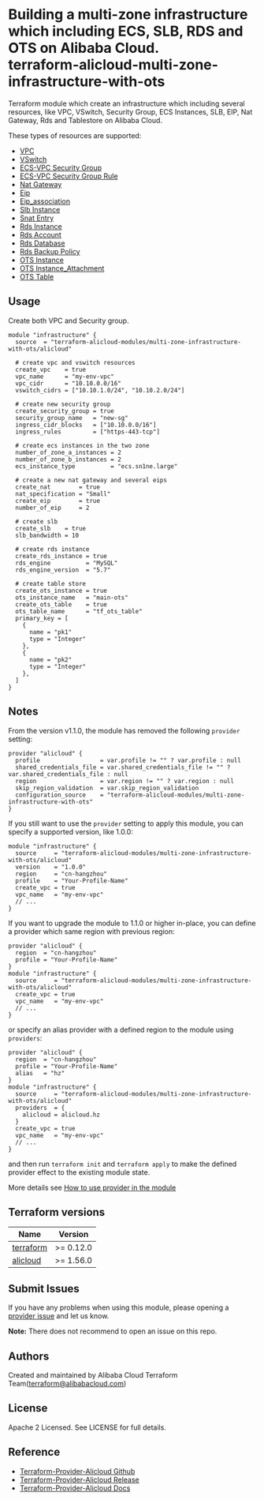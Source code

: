 Building a multi-zone infrastructure which including ECS, SLB, RDS and OTS on Alibaba Cloud.    
terraform-alicloud-multi-zone-infrastructure-with-ots
=================

Terraform module which create an infrastructure which including several resources, like VPC, VSwitch, Security Group, ECS Instances, SLB, EIP, Nat Gateway, Rds and Tablestore on Alibaba Cloud.

These types of resources are supported:

* [VPC](https://www.terraform.io/docs/providers/alicloud/r/vpc.html)
* [VSwitch](https://www.terraform.io/docs/providers/alicloud/r/vswitch.html)
* [ECS-VPC Security Group](https://www.terraform.io/docs/providers/alicloud/r/security_group.html)
* [ECS-VPC Security Group Rule](https://www.terraform.io/docs/providers/alicloud/r/security_group_rule.html)
* [Nat Gateway](https://www.terraform.io/docs/providers/alicloud/r/nat_gateway.html)
* [Eip](https://www.terraform.io/docs/providers/alicloud/r/eip.html)
* [Eip_association](https://www.terraform.io/docs/providers/alicloud/r/eip_association.html)
* [Slb Instance](https://www.terraform.io/docs/providers/alicloud/r/slb.html)
* [Snat Entry](https://www.terraform.io/docs/providers/alicloud/r/snat.html)
* [Rds Instance](https://www.terraform.io/docs/providers/alicloud/r/db_instance.html)
* [Rds Account](https://www.terraform.io/docs/providers/alicloud/r/db_account.html)
* [Rds Database](https://www.terraform.io/docs/providers/alicloud/r/db_database.html)
* [Rds Backup Policy](https://www.terraform.io/docs/providers/alicloud/r/db_backup_policy.html)
* [OTS Instance](https://github.com/terraform-providers/terraform-provider-alicloud/blob/master/website/docs/r/ots_instance.html.markdown)
* [OTS Instance_Attachment](https://github.com/terraform-providers/terraform-provider-alicloud/blob/master/website/docs/r/ots_instance_attachment.html.markdown)
* [OTS Table](https://github.com/terraform-providers/terraform-provider-alicloud/blob/master/website/docs/r/ots_table.html.markdown)


## Usage

Create both VPC and Security group.

```hcl
module "infrastructure" {
  source  = "terraform-alicloud-modules/multi-zone-infrastructure-with-ots/alicloud"
  
  # create vpc and vswitch resources
  create_vpc    = true
  vpc_name      = "my-env-vpc"
  vpc_cidr      = "10.10.0.0/16"
  vswitch_cidrs = ["10.10.1.0/24", "10.10.2.0/24"]

  # create new security group
  create_security_group = true
  security_group_name   = "new-sg"
  ingress_cidr_blocks   = ["10.10.0.0/16"]
  ingress_rules         = ["https-443-tcp"]  
  
  # create ecs instances in the two zone
  number_of_zone_a_instances = 2
  number_of_zone_b_instances = 2
  ecs_instance_type          = "ecs.sn1ne.large"
  
  # create a new nat gateway and several eips
  create_nat        = true
  nat_specification = "Small"
  create_eip        = true
  number_of_eip     = 2
  
  # create slb
  create_slb    = true
  slb_bandwidth = 10

  # create rds instance
  create_rds_instance = true 
  rds_engine          = "MySQL"
  rds_engine_version  = "5.7"
  
  # create table store
  create_ots_instance = true
  ots_instance_name   = "main-ots"
  create_ots_table    = true
  ots_table_name      = "tf_ots_table"
  primary_key = [
    {
      name = "pk1"
      type = "Integer"
    },
    {
      name = "pk2"
      type = "Integer"
    },
  ]
}
```

## Notes
From the version v1.1.0, the module has removed the following `provider` setting:

```hcl
provider "alicloud" {
  profile                 = var.profile != "" ? var.profile : null
  shared_credentials_file = var.shared_credentials_file != "" ? var.shared_credentials_file : null
  region                  = var.region != "" ? var.region : null
  skip_region_validation  = var.skip_region_validation
  configuration_source    = "terraform-alicloud-modules/multi-zone-infrastructure-with-ots"
}
```

If you still want to use the `provider` setting to apply this module, you can specify a supported version, like 1.0.0:

```hcl
module "infrastructure" {
  source     = "terraform-alicloud-modules/multi-zone-infrastructure-with-ots/alicloud"
  version    = "1.0.0"
  region     = "cn-hangzhou"
  profile    = "Your-Profile-Name"
  create_vpc = true
  vpc_name   = "my-env-vpc"
  // ...
}
```

If you want to upgrade the module to 1.1.0 or higher in-place, you can define a provider which same region with
previous region:

```hcl
provider "alicloud" {
  region  = "cn-hangzhou"
  profile = "Your-Profile-Name"
}
module "infrastructure" {
  source     = "terraform-alicloud-modules/multi-zone-infrastructure-with-ots/alicloud"
  create_vpc = true
  vpc_name   = "my-env-vpc"
  // ...
}
```
or specify an alias provider with a defined region to the module using `providers`:

```hcl
provider "alicloud" {
  region  = "cn-hangzhou"
  profile = "Your-Profile-Name"
  alias   = "hz"
}
module "infrastructure" {
  source     = "terraform-alicloud-modules/multi-zone-infrastructure-with-ots/alicloud"
  providers  = {
    alicloud = alicloud.hz
  }
  create_vpc = true
  vpc_name   = "my-env-vpc"
  // ...
}
```

and then run `terraform init` and `terraform apply` to make the defined provider effect to the existing module state.

More details see [How to use provider in the module](https://www.terraform.io/docs/language/modules/develop/providers.html#passing-providers-explicitly)

## Terraform versions

| Name | Version |
|------|---------|
| <a name="requirement_terraform"></a> [terraform](#requirement\_terraform) | >= 0.12.0 |
| <a name="requirement_alicloud"></a> [alicloud](#requirement\_alicloud) | >= 1.56.0 |

Submit Issues
-------------
If you have any problems when using this module, please opening a [provider issue](https://github.com/terraform-providers/terraform-provider-alicloud/issues/new) and let us know.

**Note:** There does not recommend to open an issue on this repo.

Authors
-------
Created and maintained by Alibaba Cloud Terraform Team(terraform@alibabacloud.com)

License
----
Apache 2 Licensed. See LICENSE for full details.

Reference
---------
* [Terraform-Provider-Alicloud Github](https://github.com/terraform-providers/terraform-provider-alicloud)
* [Terraform-Provider-Alicloud Release](https://releases.hashicorp.com/terraform-provider-alicloud/)
* [Terraform-Provider-Alicloud Docs](https://www.terraform.io/docs/providers/alicloud/index.html)

